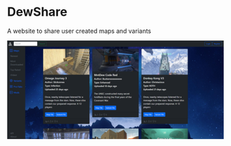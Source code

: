 # DewShare
 A website to share user created maps and variants

![dewshare](https://github.com/ZeroGravityAntFarm/DewHub/blob/main/app/static/content/default/Capture.PNG?raw=true)

